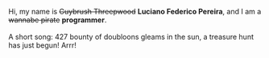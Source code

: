 Hi, my name is ~~Guybrush Threepwood~~ **Luciano Federico Pereira**, and I am a ~~wannabe pirate~~ **programmer**.<br><br>A short song: 427 bounty of doubloons gleams in the sun, a treasure hunt has just begun! Arrr!
